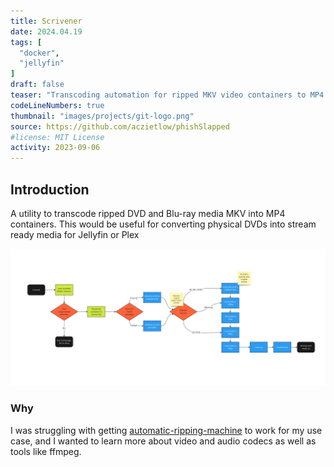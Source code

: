 ```yaml
---
title: Scrivener
date: 2024.04.19
tags: [
  "docker",
  "jellyfin"
]
draft: false
teaser: "Transcoding automation for ripped MKV video containers to MP4 containers"
codeLineNumbers: true
thumbnail: "images/projects/git-logo.png"
source: https://github.com/aczietlow/phishSlapped
#license: MIT License
activity: 2023-09-06
---
```


## Introduction

A utility to transcode ripped DVD and Blu-ray media MKV into MP4 containers. This would be useful for converting physical DVDs into stream ready media for Jellyfin or Plex

![Flow chart of logic for transcoding physical media](https://raw.githubusercontent.com/aczietlow/scrivener/main/MKV%20conversion.jpg)


### Why

I was struggling with getting [automatic-ripping-machine](https://github.com/automatic-ripping-machine/automatic-ripping-machine) to work for my use case, and I wanted to learn more about video and audio codecs as well as tools like ffmpeg.